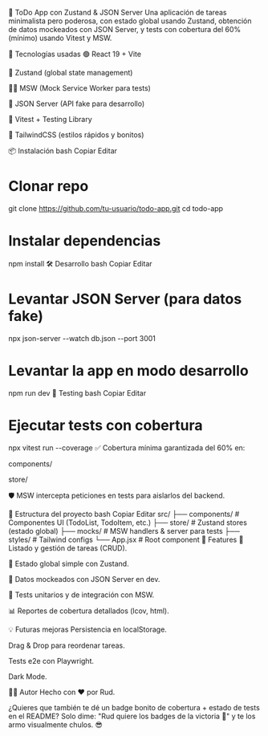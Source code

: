 📝 ToDo App con Zustand & JSON Server
Una aplicación de tareas minimalista pero poderosa, con estado global usando Zustand, obtención de datos mockeados con JSON Server, y tests con cobertura del 60% (mínimo) usando Vitest y MSW.

🚀 Tecnologías usadas
🟢 React 19 + Vite

🐻 Zustand (global state management)

🐱‍👤 MSW (Mock Service Worker para tests)

📝 JSON Server (API fake para desarrollo)

🧪 Vitest + Testing Library

🎨 TailwindCSS (estilos rápidos y bonitos)

📦 Instalación
bash
Copiar
Editar

# Clonar repo

git clone https://github.com/tu-usuario/todo-app.git
cd todo-app

# Instalar dependencias

npm install
🛠️ Desarrollo
bash
Copiar
Editar

# Levantar JSON Server (para datos fake)

npx json-server --watch db.json --port 3001

# Levantar la app en modo desarrollo

npm run dev
🧪 Testing
bash
Copiar
Editar

# Ejecutar tests con cobertura

npx vitest run --coverage
✅ Cobertura mínima garantizada del 60% en:

components/

store/

🛡️ MSW intercepta peticiones en tests para aislarlos del backend.

📂 Estructura del proyecto
bash
Copiar
Editar
src/
├── components/ # Componentes UI (TodoList, TodoItem, etc.)
├── store/ # Zustand stores (estado global)
├── mocks/ # MSW handlers & server para tests
├── styles/ # Tailwind configs
└── App.jsx # Root component
📝 Features
🔄 Listado y gestión de tareas (CRUD).

🐻 Estado global simple con Zustand.

🔌 Datos mockeados con JSON Server en dev.

🧪 Tests unitarios y de integración con MSW.

📊 Reportes de cobertura detallados (lcov, html).

💡 Futuras mejoras
Persistencia en localStorage.

Drag & Drop para reordenar tareas.

Tests e2e con Playwright.

Dark Mode.

🐱‍🏍 Autor
Hecho con ❤️ por Rud.

¿Quieres que también te dé un badge bonito de cobertura + estado de tests en el README?
Solo dime:
"Rud quiere los badges de la victoria 🏅"
y te los armo visualmente chulos. 😎
